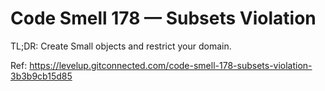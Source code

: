 # Code Smell 178 — Subsets Violation

TL;DR: Create Small objects and restrict your domain.

Ref: https://levelup.gitconnected.com/code-smell-178-subsets-violation-3b3b9cb15d85
